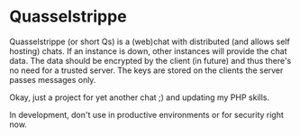Quasselstrippe
==============

Quasselstrippe (or short Qs) is a (web)chat with distributed (and allows self hosting) chats. If an instance is down, other instances will provide the chat data. The data should be encrypted by the client (in future) and thus there's no need for a trusted server. The keys are stored on the clients the server passes messages only.

Okay, just a project for yet another chat ;) and updating my PHP skills.

In development, don't use in productive environments or for security right now.
